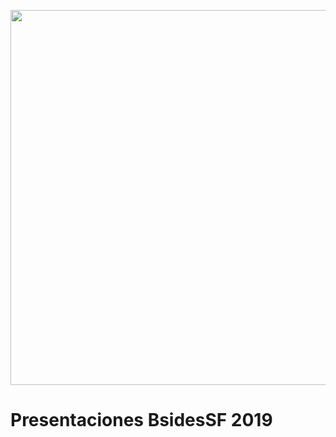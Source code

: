 <p><img src="https://bsidessf.org/images/logos_2019/2019-header-xl.png" width="800px" height="600px" /></p>

# Presentaciones BsidesSF 2019
